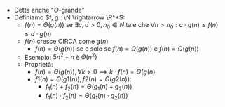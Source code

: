 - Detta anche "$\Theta$-grande"
- Definiamo $f, g : \N \rightarrow \R^+$:
	- $f(n) = \Theta(g(n))$ se $\exists c, d > 0, n_0 \in N$ tale che $\forall n > n_0 : c \cdot g(n) \leq f(n) \leq d \cdot g(n)$
	- $f(n)$ cresce CIRCA come $g(n)$
		- $f(n) = \Theta(g(n))$ se e solo se $f(n) = \Omega(g(n))$ e $f(n) = \Omega(g(n))$
	- Esempio: $5n^2 + n$ è $\Theta(n^2)$
	- Proprietà:
		- $f(n) = \Theta(g(n)), \forall k > 0 \implies k \cdot f(n) = \Theta(g(n)$
		- $f1(n) = \Theta(g1(n)), f2(n) = \Theta(g2(n))$:
			- $f_1 (n) + f_2 (n) = \Theta(g_1 (n) + g_2 (n))$
			- $f_1 (n) \cdot f_2 (n) = \Theta(g_1 (n) \cdot g_2 (n))$